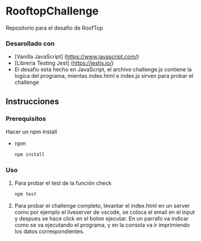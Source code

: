 <div id="top"></div>

# RooftopChallenge

Repositorio para el desafio de RoofTop

### Desarollado con

* [Vanilla JavaScript] (https://www.javascript.com/)
* [Libreria Testing Jest] (https://jestjs.io/)
* El desafio esta hecho en JavaScript, el archivo challenge.js contiene la logica del programa, mientas index.html e index.js sirven para probar   el challenge

## Instrucciones

### Prerequisitos

Hacer un npm install
* npm
  ```sh
  npm install
  ```

### Uso

1. Para probar el test de la función check
   ```sh
   npm test
   ```
 
2. Para probar el challenge completo, levantar el index.html en un server como por ejemplo el liveserver de vscode, se coloca el email en el input y despues se hace click en el boton ejecutar. 
En un parrafo va indicar como se va ejecutando el programa, y en la consola va ir imprimiendo los datos correspondientes.

  


